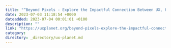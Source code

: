 ```yaml
---
title: "“Beyond Pixels - Explore the Impactful Connection Between UX, Psychology, and Life"
date: 2023-07-03 11:18:54 +0000
dateadded: 2023-07-04 00:01:01 +0100
description: ""
link: "https://uxplanet.org/beyond-pixels-explore-the-impactful-connection-between-ux-psychology-and-life-895315708619?source=rss----819cc2aaeee0---4"
category:
directory: _directory/ux-planet.md
---
```

